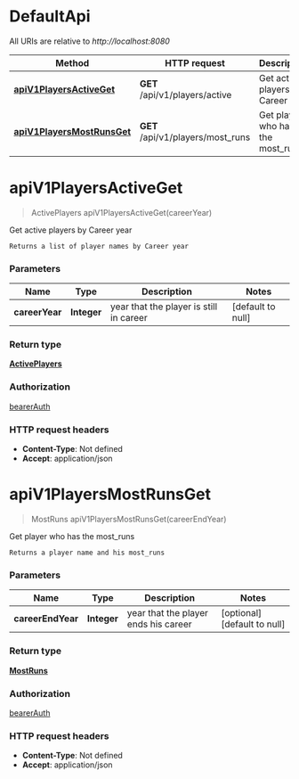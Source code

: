 # DefaultApi

All URIs are relative to *http://localhost:8080*

| Method | HTTP request | Description |
|------------- | ------------- | -------------|
| [**apiV1PlayersActiveGet**](DefaultApi.md#apiV1PlayersActiveGet) | **GET** /api/v1/players/active | Get active players by Career year |
| [**apiV1PlayersMostRunsGet**](DefaultApi.md#apiV1PlayersMostRunsGet) | **GET** /api/v1/players/most_runs | Get player who has the most_runs |


<a name="apiV1PlayersActiveGet"></a>
# **apiV1PlayersActiveGet**
> ActivePlayers apiV1PlayersActiveGet(careerYear)

Get active players by Career year

    Returns a list of player names by Career year

### Parameters

|Name | Type | Description  | Notes |
|------------- | ------------- | ------------- | -------------|
| **careerYear** | **Integer**| year that the player is still in career | [default to null] |

### Return type

[**ActivePlayers**](../Models/ActivePlayers.md)

### Authorization

[bearerAuth](../README.md#bearerAuth)

### HTTP request headers

- **Content-Type**: Not defined
- **Accept**: application/json

<a name="apiV1PlayersMostRunsGet"></a>
# **apiV1PlayersMostRunsGet**
> MostRuns apiV1PlayersMostRunsGet(careerEndYear)

Get player who has the most_runs

    Returns a player name and his most_runs

### Parameters

|Name | Type | Description  | Notes |
|------------- | ------------- | ------------- | -------------|
| **careerEndYear** | **Integer**| year that the player ends his career | [optional] [default to null] |

### Return type

[**MostRuns**](../Models/MostRuns.md)

### Authorization

[bearerAuth](../README.md#bearerAuth)

### HTTP request headers

- **Content-Type**: Not defined
- **Accept**: application/json

